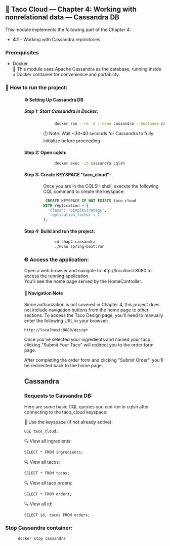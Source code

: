 ## 🌮 Taco Cloud — Chapter 4: Working with nonrelational data — Cassandra DB
This module implements the following part of the Chapter 4:
- **4.1** – Working with Cassandra repositories



### Prerequisites
- Docker
<br> 🧪 This module uses Apache Cassandra as the database, running inside a Docker container for convenience and portability.



### 🚀 How to run the project:
<div style="margin-left:60px">

#### ⚙️ Setting Up Cassandra DB

##### Step 1: Start Cassandra in Docker:
<div style="margin-left:60px">

```bash
     docker run --rm -d --name cassandra --hostname cassandra -p 9042:9042 cassandra
```
🕒 Note: Wait ~30–40 seconds for Cassandra to fully initialize before proceeding.

</div>

#### Step 2: Open cqlsh:
<div style="margin-left:60px">

```bash
     docker exec -it cassandra cqlsh
```
</div>


#### Step 3: Create KEYSPACE "taco_cloud":
<div style="margin-left:60px">
Once you are in the CQLSH shell, execute the following CQL command to create the keyspace:

```sql
 CREATE KEYSPACE IF NOT EXISTS taco_cloud
WITH replication = {
  'class': 'SimpleStrategy',
  'replication_factor': 1
};
```
</div>

#### Step 4: Build and run the project:
<div style="margin-left:60px">

```bash
     cd chap4-cassandra
     ./mvnw spring-boot:run
```
</div>



### 🌐 Access the application:
Open a web browser and navigate to http://localhost:8080 to access the running application.
<br> You’ll see the home page served by the HomeController.
#### 🚧 Navigation Note
Since authorization is not covered in Chapter 4, 
this project does not include navigation buttons from the home page to other sections.
To access the Taco Design page, you'll need to manually enter the following URL in your browser:
```
http://localhost:8080/design
```
Once you've selected your ingredients and named your taco, clicking "Submit Your Taco" will redirect you to the order form page.

After completing the order form and clicking "Submit Order", you'll be redirected back to the home page.

## Cassandra

### Requests to Cassandra DB:

Here are some basic CQL queries you can run in cqlsh after connecting to the taco_cloud keyspace:

📌 Use the keyspace (if not already active):
```
USE taco_cloud;
```
🔍 View all ingredients:
```
SELECT * FROM ingredients;
```
🔍 View all tacos:
```
SELECT * FROM tacos;
```
🔍 View all taco orders:
```
SELECT * FROM orders;
```
🔍 View all id:
```
SELECT id, tacos FROM orders;
``` 

</div>

### Stop Cassandra container:
<div style="margin-left:40px">

```bash
docker stop cassandra
```

</div>





